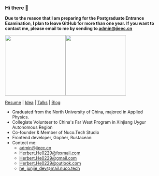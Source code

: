 ### Hi there 👋

**Due to the reason that I am preparing for the Postgraduate Entrance Examination, I plan to leave GitHub for more than one year. If you want to contact me, please email to me by sending to admin@jieec.cn**

<img src="https://github-readme-stats.vercel.app/api?username=HerbertHe&count_private=true&show_icons=true" height="200px" /><img src="https://github-readme-stats.vercel.app/api/top-langs/?username=HerbertHe&layout=compact&hide=html,css&langs_count=10" height="200px" />

[Resume](https://resume.goer.icu) | [Idea](https://idea.goer.icu) | [Talks](https://talks.goer.icu) | [Blog](https://goer.icu)

- Graduated from the North University of China, majored in Applied Physics.
- Collegiate Volunteer to China's Far West Program in Xinjiang Uygur Autonomous Region
- Co-founder & Member of Nuco.Tech Studio
- Frontend developer, Gopher, Rustacean
- Contect me:
  - admin@jieec.cn
  - Herbert.He0229@foxmail.com
  - Herbert.He0229@gmail.com
  - Herbert.He0229@outlook.com
  - he_junjie_dev@mail.nuco.tech
